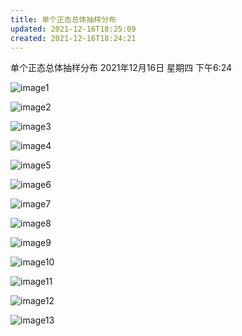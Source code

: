 ```yaml
---
title: 单个正态总体抽样分布
updated: 2021-12-16T18:25:09
created: 2021-12-16T18:24:21
---
```


单个正态总体抽样分布
2021年12月16日 星期四
下午6:24

![image1](assets/ba497166237e4bc0a717794ac6349f4b.jpeg)

![image2](assets/b9b66e081fa748408f490f0467cb3c13.jpeg)

![image3](assets/fee8ede2c92d4053a5e9d601ef7548e2.jpeg)

![image4](assets/368bf2ea539c4280a9d02f9892a90b7c.jpeg)

![image5](assets/bdaa5cacaf62442a97bfabe08cc5392a.jpeg)

![image6](assets/9524b70c8d014f45936ae24744551707.jpeg)

![image7](assets/79c47f0726cf4ff8953dde6ac75248e8.jpeg)

![image8](assets/96a13063113e441e9e6dda48e8215f3b.jpeg)

![image9](assets/443af25736444d53857d03aaf70f6fad.jpeg)

![image10](assets/2714532335ea4b4ba3d2bd32992c6d06.jpeg)

![image11](assets/75c5e763b80c4ea0b3248e03b0eadc1e.jpeg)

![image12](assets/a72b58a172874c828242f83d0bd02dc7.jpeg)

![image13](assets/7e64fe23ac5d401a9287fe0c379c91ad.jpeg)

